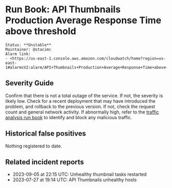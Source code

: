 # Run Book: API Thumbnails Production Average Response Time above threshold

```{admonition} Metadata
Status: **Unstable**
Maintainer: @stacimc
Alarm link:
- <https://us-east-1.console.aws.amazon.com/cloudwatch/home?region=us-east-1#alarmsV2:alarm/API+Thumbnails+Production+Average+Response+Time+above+threshold>
```

## Severity Guide

Confirm that there is not a total outage of the service. If not, the severity is
likely low. Check for a recent deployment that may have introduced the problem,
and rollback to the previous version. If not, check the request count and
general network activity. If abnormally high, refer to the [traffic analysis run
book][traffic_runbook] to identify and block any malicious traffic.

[traffic_runbook]:
  /meta/monitoring/traffic/runbooks/identifying-and-blocking-traffic-anomalies.md

## Historical false positives

Nothing registered to date.

## Related incident reports

- 2023-09-05 at 22:15 UTC: Unhealthy thumbnail tasks restarted
- 2023-07-27 at 19:14 UTC: API Thumbnails unhealthy hosts
